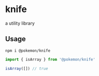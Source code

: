 # knife
a utility library

## Usage

```shell
npm i @pokemon/knife
```

```js
import { isArray } from '@pokemon/knife'

isArray([]) // true
```